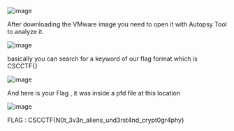 


![image](https://user-images.githubusercontent.com/103259604/211195510-cc4e5b3d-b25d-454e-99f4-685e80aab705.png)

After downloading the VMware image you need to open it with Autopsy Tool to analyze it.


![image](https://user-images.githubusercontent.com/103259604/211195722-17df654b-f2ed-4168-83ec-7384f709655f.png)


basically you can search for a keyword of our flag format which is CSCCTF{}



![image](https://user-images.githubusercontent.com/103259604/211195633-791cbe17-f4cd-47d1-bc3c-12c820bba643.png)

And here is your Flag , it was inside a pfd file at this location


![image](https://user-images.githubusercontent.com/103259604/211195670-50add2b8-9a34-40ca-92a1-0ca2bf44e2a2.png)


FLAG : CSCCTF{N0t_3v3n_aliens_und3rst4nd_crypt0gr4phy} 
